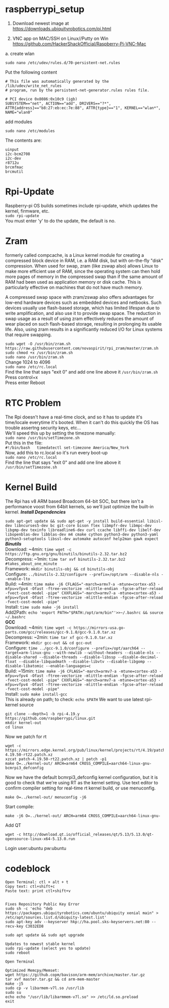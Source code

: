 # raspberrypi_setup
1. Download newest image at
https://downloads.ubiquityrobotics.com/pi.html


2. VNC app on MAC/SSH on Linux//Putty on Win
https://github.com/HackerShackOfficial/Raspberry-Pi-VNC-Mac

a. create wlan
```
sudo nano /etc/udev/rules.d/70-persistent-net.rules
```

Put the following content
   
```
# This file was automatically generated by the /lib/udev/write_net_rules
# program, run by the persistent-net-generator.rules rules file.

# PCI device 0x8086:0x10c9 (igb)
SUBSYSTEM=="net", ACTION=="add", DRIVERS=="?*", ATTR{address}=="b8:27:eb:ec:7e:88", ATTR{type}=="1", KERNEL=="wlan*", NAME="wlan0"

```


add modules
```
sudo nano /etc/modules
```

The contents are:
```
uinput
i2c-bcm2708
i2c-dev
r8712u
brcmfmac
brcmutil

```
# Rpi-Update
Raspberry-pi OS builds sometimes include rpi-update, which updates the kernel, firmware, etc.  
`sudo rpi-update`  
You must enter 'y' to do the update, the default is no.

# Zram  
formerly called compcache, is a Linux kernel module for creating a compressed block device in RAM, i.e. a RAM disk, but with on-the-fly "disk" compression. When used for swap, zram (like zswap also) allows Linux to make more efficient use of RAM, since the operating system can then hold more pages of memory in the compressed swap than if the same amount of RAM had been used as application memory or disk cache. This is particularly effective on machines that do not have much memory.

A compressed swap space with zram/zswap also offers advantages for low-end hardware devices such as embedded devices and netbooks. Such devices usually use flash-based storage, which has limited lifespan due to write amplification, and also use it to provide swap space. The reduction in swap usage as a result of using zram effectively reduces the amount of wear placed on such flash-based storage, resulting in prolonging its usable life. Also, using zram results in a significantly reduced I/O for Linux systems that require swapping.  

`sudo wget -O /usr/bin/zram.sh https://raw.githubusercontent.com/novaspirit/rpi_zram/master/zram.sh`  
`sudo chmod +x /usr/bin/zram.sh`  
`sudo nano /usr/bin/zram.sh`  
Change 1024 to 4096  
`sudo nano /etc/rc.local`  
Find the line that says "exit 0" and add one line above it
`/usr/bin/zram.sh`
Press control+x  
Press enter
Reboot

# RTC Problem
The Rpi doesn't have a real-time clock, and so it has to update it's time/locale everytime it's booted. When it can't do this quickly the OS has trouble assertng security keys, etc...  
We'll speed this up by setting the timezone manually:  
`sudo nano /usr/bin/setTimezone.sh`  
Put this in the file:  
`#!/bin/bash  
timedatectl set-timezone America/New_York`  
Now, add this to rc.local so it's run every boot-up  
`sudo nano /etc/rc.local`  
Find the line that says "exit 0" and add one line above it  
`/usr/bin/setTimezone.sh`  

# Kernel Build
The Rpi has v8 ARM based Broadcom 64-bit SOC, but there isn't a performance voost from 64bit kernels, so we'll just optimize the built-in kernel.
***Install Dependencies***  

`sudo apt-get update && sudo apt-get -y install build-essential libisl-dev libncurses5-dev bc git-core bison flex libmpfr-dev libmpc-dev libgmp-dev texinfo libreadline6-dev curl ccache libffi-dev libelf-dev libopenblas-dev libblas-dev m4 cmake cython python3-dev python3-yaml python3-setuptools libssl-dev automake autoconf help2man gawk expect`  
	  ***Binutils***  
Download: ~4min: `time wget -c https://ftp.gnu.org/gnu/binutils/binutils-2.32.tar.bz2`  
Decompress: ~1min: `time tar xvf binutils-2.32.tar.bz2 #takes_about_one_minute `   
Framework: `mkdir binutils-obj && cd binutils-obj`  
Configure: `../binutils-2.32/configure --prefix=/opt/arm --disable-nls --enable-lto`  
Build: ~4min: `time make -j6 CFLAGS="-march=armv7-a -mtune=cortex-a53 -mfpu=vfpv4 -Ofast -ftree-vectorize -mlittle-endian -fgcse-after-reload -fvect-cost-model -pipe" CXXFLAGS="-march=armv7-a -mtune=cortex-a53 -mfpu=vfpv4 -Ofast -ftree-vectorize -mlittle-endian -fgcse-after-reload -fvect-cost-model -pipe"`  
Install: `time sudo make -j6 install`  
Add2Path: `echo 'export PATH="$PATH:/opt/arm/bin"'>>~/.bashrc && source ~/.bashrc
`  
	 **GCC**  
Download: ~4min: `time wget -c https://mirrors-usa.go-parts.com/gcc/releases/gcc-9.1.0/gcc-9.1.0.tar.xz`  
Decompress: ~2min: `time tar xf gcc-9.1.0.tar.xz`  
Framework: `mkdir gcc-out && cd gcc-out`  
Configure: `time ../gcc-9.1.0/configure --prefix=/opt/aarch64 --target=arm-linux-gnu --with-newlib --without-headers
 --disable-nls --disable-shared --disable-threads --disable-libssp --disable-decimal-float
 --disable-libquadmath --disable-libvtv --disable-libgomp --disable-libatomic
 --enable-languages=c`  
 Build: ~15min: `time make -j6 CFLAGS="-march=armv7-a -mtune=cortex-a53 -mfpu=vfpv4 -Ofast -ftree-vectorize -mlittle-endian -fgcse-after-reload -fvect-cost-model -pipe" CXXFLAGS="-march=armv7-a -mtune=cortex-a53 -mfpu=vfpv4 -Ofast -ftree-vectorize -mlittle-endian -fgcse-after-reload -fvect-cost-model -pipe"`  
 Install: `sudo make install-gcc`  
 This is already on path; to check: `echo $PATH`
We want to use latest rpi-kernel source

    git clone --depth=1 -b rpi-4.19.y https://github.com/raspberrypi/linux.git
    mkdir kernel-out
    cd linux  
Now we patch for rt

    wget -c https://mirrors.edge.kernel.org/pub/linux/kernel/projects/rt/4.19/patch-4.19.50-rt22.patch.xz
    xzcat patch-4.19.50-rt22.patch.xz | patch -p1
    make O=../kernel-out/ ARCH=arm64 CROSS_COMPILE=aarch64-linux-gnu-  bcmrpi3_defconfig
Now we have the default bcmrpi3_defconfig kernel configuration, but it is good to check that we're using RT as the kernel setting. Use text editor to confirm compiler setting for real-time rt kernel build, or use menuconfig.

    make O=../kernel-out/ menuconfig -j6

Start compile:

    make -j6 O=../kernel-out/ ARCH=arm64 CROSS_COMPILE=aarch64-linux-gnu-

Add QT
```
wget -c http://download.qt.io/official_releases/qt/5.13/5.13.0/qt-opensource-linux-x64-5.13.0.run
```
Login user:ubuntu pw:ubuntu

# codeblock
    Open Terminal: ctl + alt + t
    Copy text: ctl+shift+c
    Paste text: print ctl+shift+v

    
    Fixes Repository Public Key Error
    sudo sh -c 'echo "deb https://packages.ubiquityrobotics.com/ubuntu/ubiquity xenial main" > /etc/apt/sources.list.d/ubiquity-latest.list'
    sudo apt-key adv --keyserver hkp://ha.pool.sks-keyservers.net:80 --recv-key C3032ED8

    sudo apt update && sudo apt upgrade 
    
    Updates to newest stable kernel
    sudo rpi-update (select yes to update)
    sudo reboot
    
    Open Terminal
    
    Optimized Memcpy/Memset:
    wget https://github.copm/bavison/arm-mem/archive/master.tar.gz
    tar xvf master.tar.gz && cd arm-mem-master
    make -j5
    sudo cp -v libarmem-v7l.so /usr/lib
    sudo su
    echo echo "/usr/lib/libarmmem-v7l.so" >> /etc/ld.so.preload
    exit
    
